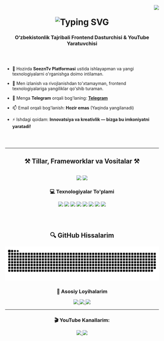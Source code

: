 <img align="right" src="https://visitor-badge.laobi.icu/badge?page_id=salesp07.salesp07" /> 
<h1 align="center">
  <img src="https://readme-typing-svg.herokuapp.com?font=Fira+Code&weight=800&size=28&pause=1000&color=38B2AC&width=500&lines=Salam+Hammaga!+%F0%9F%9A%80;Dunyoimga+Xush+Kelibsiz!+%F0%9F%8C%8D;Muhammad+Karimov+!+" alt="Typing SVG" />
</h1>

<h3 align="center">O‘zbekistonlik Tajribali Frontend Dasturchisi & YouTube Yaratuvchisi</h3>

<br/><br/>

- 🔭 Hozirda **SeeznTv Platformasi** ustida ishlayapman va yangi texnologiyalarni o'rganishga doimo intilaman.
  
- 🌱 Men izlanish va rivojlanishdan to'xtamayman, frontend texnologiyalariga yangiliklar qo'shib turaman.

- 📝 Menga <b>Telegram</b> orqali bog'laning: [<b>Telegram</b>](https://t.me/Muhammad_Linkdev)

- 📫 Email orqali bog'lanish: **Hozir emas** (Yaqinda yangilanadi)

- ⚡ Ishdagi qoidam: **Innovatsiya va kreativlik — bizga bu imkoniyatni yaratadi!**

<br/><br/>
<hr/>

<h2 align="center">⚒️ Tillar, Frameworklar va Vositalar ⚒️</h2>
<br/>
<div align="center">
    <img src="https://skillicons.dev/icons?i=html,css,bootstrap,sass,js,ts,jquery,react,redux,nextjs,tailwind,python" />
    <img src="https://skillicons.dev/icons?i=git,github,vite,vscode,figma,docker" /><br>
</div>

<h3 align="center">💻 Texnologiyalar To'plami</h3>
<div align="center">
    <img src="https://img.shields.io/badge/HTML5-FF5733?style=flat&logo=html5&logoColor=white" />
    <img src="https://img.shields.io/badge/CSS3-2965F1?style=flat&logo=css3&logoColor=white" />
    <img src="https://img.shields.io/badge/JavaScript-F7DF1E?style=flat&logo=javascript&logoColor=black" />
    <img src="https://img.shields.io/badge/React-61DAFB?style=flat&logo=react&logoColor=black" />
    <img src="https://img.shields.io/badge/Next.js-000000?style=flat&logo=next.js&logoColor=white" />
    <img src="https://img.shields.io/badge/TypeScript-007ACC?style=flat&logo=typescript&logoColor=white" />
    <img src="https://img.shields.io/badge/TailwindCSS-38B2AC?style=flat&logo=tailwind-css&logoColor=white" />
    <img src="https://img.shields.io/badge/Firebase-FFCA28?style=flat&logo=firebase&logoColor=white" />
</div>

<br/><br/>

<h2 align="center">🔍 GitHub Hissalarim</h2>
<div align="center">
  <img alt="snake eating my contributions" src="https://raw.githubusercontent.com/salesp07/salesp07/output/github-contribution-grid-snake.svg" />
</div>

<h3 align="center">🚀 Asosiy Loyihalarim</h3>
<div align="center">
    <a href="https://github.com/Metasensei/SeeznTv" target="_blank">
        <img src="https://img.shields.io/badge/SeeznTv-FF5733?style=flat&logo=github&logoColor=white" />
    </a>
    <a href="https://github.com/Metasensei/AnimeApp" target="_blank">
        <img src="https://img.shields.io/badge/AnimeApp-2965F1?style=flat&logo=github&logoColor=white" />
    </a>
    <a href="https://github.com/Metasensei/Portfolio" target="_blank">
        <img src="https://img.shields.io/badge/Portfolio-61DAFB?style=flat&logo=github&logoColor=black" />
    </a>
</div>

<hr/>
<h3 align="center">🎬 YouTube Kanallarim:</h3>
<div align="center">
    <a href="https://www.youtube.com/channel/@metaKarimov" target="_blank">
        <img src="https://img.shields.io/badge/MetaSensei-FF5733?style=flat&logo=youtube&logoColor=white" />
    </a>
    <a href="https://www.youtube.com/channel/UCQzjPZpeNKTo_b3uyQvmFdQ" target="_blank">
        <img src="https://img.shields.io/badge/TechMaster-2965F1?style=flat&logo=youtube&logoColor=white" />
    </a>
</div>
